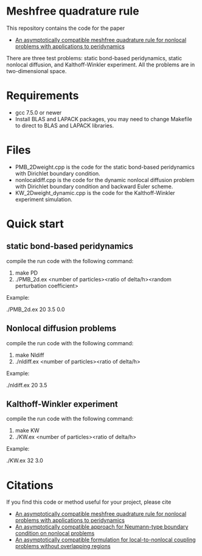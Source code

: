 # Meshfree quadrature rule
This repository contains the code for the paper 

* [An asymptotically compatible meshfree quadrature rule for nonlocal problems with applications to peridynamics](https://www.sciencedirect.com/science/article/pii/S004578251830402X)

There are three test problems: static bond-based peridynamics, static nonlocal diffusion, and Kalthoff-Winkler experiment. All the problems are in two-dimensional space.

# Requirements
* gcc 7.5.0 or newer
* Install BLAS and LAPACK packages, you may need to change Makefile to direct to BLAS and LAPACK libraries.

# Files
* PMB_2Dweight.cpp is the code for the static bond-based peridynamics with Dirichlet boundary condition.
* nonlocaldiff.cpp is the code for the dynamic nonlocal diffusion problem with Dirichlet boundary condition and backward Euler scheme.
* KW_2Dweight_dynamic.cpp is the code for the Kalthoff-Winkler experiment simulation.

# Quick start
## static bond-based peridynamics

compile the run code with the following command:

1. make PD
2. ./PMB_2d.ex \<number of particles\>\<ratio of delta/h\>\<random perturbation coefficient\>

Example:

./PMB_2d.ex 20 3.5 0.0

## Nonlocal diffusion problems

compile the run code with the following command:

1. make Nldiff
2. ./nldiff.ex \<number of particles\>\<ratio of delta/h\>

Example:

./nldiff.ex 20 3.5 

## Kalthoff-Winkler experiment

compile the run code with the following command:

1. make KW
2. ./KW.ex \<number of particles\>\<ratio of delta/h\>

Example:

./KW.ex 32 3.0


# Citations

If you find this code or method useful for your project, please cite


* [An asymptotically compatible meshfree quadrature rule for nonlocal problems with applications to peridynamics](https://www.sciencedirect.com/science/article/pii/S004578251830402X)
* [An asymptotically compatible approach for Neumann-type boundary condition on nonlocal problems](https://www.esaim-m2an.org/articles/m2an/abs/2020/04/m2an190061/m2an190061.html)
* [An asymptotically compatible formulation for local-to-nonlocal coupling problems without overlapping regions](https://www.sciencedirect.com/science/article/pii/S004578252030222X)


